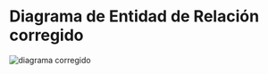 # Diagrama de Entidad de Relación corregido

![diagrama corregido](https://user-images.githubusercontent.com/88745754/143497030-e61e2b17-f055-42cd-8086-1721705bdb35.png)
